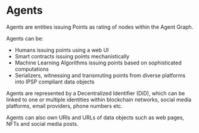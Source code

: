 # Agents

Agents are entities issuing Points as rating of nodes within the Agent Graph.

Agents can be:
* Humans issuing points using a web UI
* Smart contracts issuing points mechanistically
* Machine Learning Algorithms issuing points based on sophisticated computations
* Serializers, witnessing and transmuting points from diverse platforms into IPSP compliant data objects

Agents are represented by a Decentralized Identifier (DiD), which can be linked to one or multiple identities within blockchain networks, social media platforms, email providers, phone numbers etc.

Agents can also own URIs and URLs of data objects such as web pages, NFTs and social media posts.
